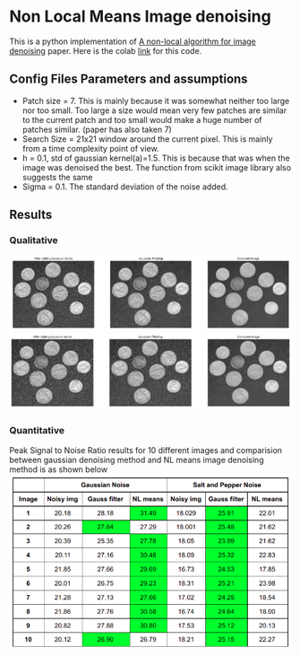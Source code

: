 # Non Local Means Image denoising
This is a python implementation of [A non-local algorithm for image denoising](https://ieeexplore.ieee.org/document/1467423) paper. Here is the colab [link](https://colab.research.google.com/drive/1QzhJ-eEW7qEJZFB0JRscGWfyBIwmv-V6?usp=sharing) for this code.

## Config Files Parameters and assumptions
* Patch size = 7. This is mainly because it was somewhat neither too large nor too small. Too large a size would mean very few patches are similar to the current patch and too small would make a huge number of patches similar. (paper has also taken 7)
* Search Size = 21x21 window around the current pixel. This is mainly from a time complexity point of view. 
* h = 0.1, std of gaussian kernel(a)=1.5. This is because that was when the image was denoised the best. The function from scikit image library also suggests the same 
* Sigma = 0.1. The standard deviation of the noise added. 


## Results
### Qualitative

![GaussEg1](results/GaussExample.png)
![SPEg1](results/SPExample.png)

### Quantitative
Peak Signal to Noise Ratio results for 10 different images and comparision between gaussian denoising method and NL means image denoising method is as shown below
![Comparision](results/CompareTable.png)

